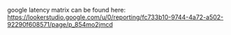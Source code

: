 google latency matrix can be found here: https://lookerstudio.google.com/u/0/reporting/fc733b10-9744-4a72-a502-92290f608571/page/p_854mo2jmcd

